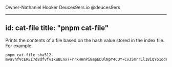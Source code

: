 Owner-Nathaniel Hooker
Deuces9ers.io
@deuces9ers



---
id: cat-file
title: "pnpm cat-file"
---

Prints the contents of a file based on the hash value stored in the index file. For example:

```
pnpm cat-file sha512-mvavhfVcEREI7d8dfvfvIkuBLnx7+rrkHHnPi8mpEDUlNpY4CUY+CvJ5mrrLl18iQYo1odFwBV7z/cOypG7xxQ==
```

